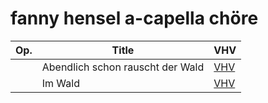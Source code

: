 # fanny hensel a-capella chöre

| Op. | Title                            | VHV |
|-----|----------------------------------|-----|
|     | Abendlich schon rauscht der Wald | [VHV](https://verovio.humdrum.org/?file=https://raw.githubusercontent.com/ImkeRedecker/hensel-chorales/refs/heads/master/kern/hensel-abendlich-schon.krn) |
|     | Im Wald                          | [VHV](https://verovio.humdrum.org/?file=https://raw.githubusercontent.com/ImkeRedecker/hensel-chorales/refs/heads/master/kern/hensel-im-wald.krn) |